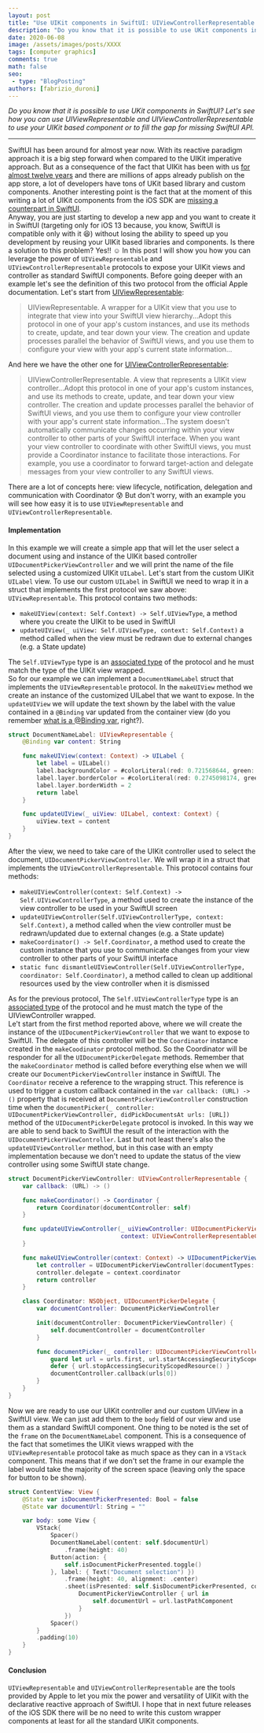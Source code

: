 ```yaml
---
layout: post
title: "Use UIKit components in SwiftUI: UIViewControllerRepresentable and UIViewRepresentable"
description: "Do you know that it is possible to use UKit components in SwiftUI? Let's see how you can use UIViewRepresentable and UIViewControllerRepresentable to use your UIKit based component or to fill the gap for missing SwiftUI API."
date: 2020-06-08
image: /assets/images/posts/XXXX
tags: [computer graphics]
comments: true
math: false
seo:
 - type: "BlogPosting"
authors: [fabrizio_duroni] 
---
```


*Do you know that it is possible to use UKit components in SwiftUI? Let's see how you can use UIViewRepresentable and UIViewControllerRepresentable to use your UIKit based component or to fill the gap for missing SwiftUI API.*

---

SwiftUI has been around for almost year now. With its reactive paradigm approach it is a big step forward when compared to the UIKit imperative approach. But as a consequence of the fact that UIKit has been with us [for almost twelve years](https://en.wikipedia.org/wiki/IOS_SDK) and there are millions of apps already publish on the app store, a lot of developers have tons of UKit based library and custom components. Another interesting point is the fact that at the moment of this writing a lot of UIKit components from the iOS SDK  are [missing a counterpart in SwiftUI](https://www.hackingwithswift.com/quick-start/swiftui/answering-the-big-question-should-you-learn-swiftui-uikit-or-both "uikit missing swiftui").  
Anyway, you are just starting to develop a new app and you want to create it in SwiftUI (targeting only for iOS 13 because, you know, SwiftUI is compatible only with it :laughing:) without losing the ability to speed up you development by reusing your UIKit based libraries and components. Is there a solution to this problem? Yes!! :relaxed:
In this post I will show you how you can leverage the power of `UIViewRepresentable` and `UIViewControllerRepresentable` protocols to expose your UIKit views and controller as standard SwiftUI components. Before going deeper with an example let's see the definition of this two protocol from the official Apple documentation. Let's start from [UIViewRepresentable](https://developer.apple.com/documentation/swiftui/uiviewrepresentable "uiviewrepresentable documentation"):

>UIViewRepresentable. A wrapper for a UIKit view that you use to integrate that view into your SwiftUI view hierarchy...Adopt this protocol in one of your app's custom instances, and use its methods to create, update, and tear down your view. The creation and update processes parallel the behavior of SwiftUI views, and you use them to configure your view with your app's current state information...  
  
And here we have the other one for [UIViewControllerRepresentable](https://developer.apple.com/documentation/swiftui/uiviewcontrollerrepresentable "uiviewcontrollerrepresentable"):

>UIViewControllerRepresentable. A view that represents a UIKit view controller...Adopt this protocol in one of your app's custom instances, and use its methods to create, update, and tear down your view controller. The creation and update processes parallel the behavior of SwiftUI views, and you use them to configure your view controller with your app's current state information...The system doesn't automatically communicate changes occurring within your view controller to other parts of your SwiftUI interface. When you want your view controller to coordinate with other SwiftUI views, you must provide a Coordinator instance to facilitate those interactions. For example, you use a coordinator to forward target-action and delegate messages from your view controller to any SwiftUI views.

There are a lot of concepts here: view lifecycle, notification, delegation and communication with Coordinator :cold_sweat: But don't worry, with an example you will see how easy it is to use `UIViewRepresentable` and `UIViewControllerRepresentable`.

#### Implementation

In this example we will create a simple app that will let the user select a document using and instance of the UIKit based controller `UIDocumentPickerViewController` and we will print the name of the file selected using a customized UIKit `UILabel`. Let's start from the custom UIKit `UILabel` view. To use our custom `UILabel` in SwiftUI we need to wrap it in a struct that implements the first protocol we saw above: `UIViewRepresentable`. This protocol contains two methods:

- `makeUIView(context: Self.Context) -> Self.UIViewType`, a method where you create the UIKit to be used in SwiftUI
- `updateUIView(_ uiView: Self.UIViewType, context: Self.Context)` a method called when the view must be redrawn due to external changes (e.g. a State update)

The `Self.UIViewType` type is an [associated type](https://www.hackingwithswift.com/articles/74/understanding-protocol-associated-types-and-their-constraints "swift protocol associated type") of the protocol and he must match the type of the UIKit view wrapped.  
So for our example we can implement a `DocumentNameLabel` struct that implements the `UIViewRepresentable` protocol. In the `makeUIView` method we create an instance of the customized UILabel that we want to expose. In the `updateUIView` we will update the text shown by the label with the value contained in a `@Binding` var updated from the container view (do you remember [what is a @Binding var](https://www.hackingwithswift.com/quick-start/swiftui/what-is-the-binding-property-wrapper "binding swiftui"), right?). 

```swift
struct DocumentNameLabel: UIViewRepresentable {
    @Binding var content: String

    func makeUIView(context: Context) -> UILabel {
        let label = UILabel()
        label.backgroundColor = #colorLiteral(red: 0.721568644, green: 0.8862745166, blue: 0.5921568871, alpha: 1)
        label.layer.borderColor = #colorLiteral(red: 0.2745098174, green: 0.4862745106, blue: 0.1411764771, alpha: 1)
        label.layer.borderWidth = 2
        return label
    }

    func updateUIView(_ uiView: UILabel, context: Context) {
        uiView.text = content
    }
}
```

After the view, we need to take care of the UIKit controller used to select the document, `UIDocumentPickerViewController`. We will wrap it in a struct that implements the `UIViewControllerRepresentable`. This protocol contains four methods:

- `makeUIViewController(context: Self.Context) -> Self.UIViewControllerType`, a method used to create the instance of the view controller to be used in your SwiftUI screen
- `updateUIViewController(Self.UIViewControllerType, context: Self.Context)`, a method called when the view controller must be redrawn/updated due to external changes (e.g. a State update)
- `makeCoordinator() -> Self.Coordinator`, a method used to create the custom instance that you use to communicate changes from your view controller to other parts of your SwiftUI interface
- `static func dismantleUIViewController(Self.UIViewControllerType, coordinator: Self.Coordinator)`, a method called to clean up additional resources used by the view controller when it is dismissed

As for the previous protocol, The `Self.UIViewControllerType` type is an [associated type](https://www.hackingwithswift.com/articles/74/understanding-protocol-associated-types-and-their-constraints "swift protocol associated type") of the protocol and he must match the type of the UIViewController wrapped.  
Le't start from the first method reported above, where we will create the instance of the `UIDocumentPickerViewController` that we want to expose to SwiftUI. The delegate of this controller will be the `Coordinator` instance created in the `makeCoodinator` protocol method. So the Coordinator will be responder for all the `UIDocumentPickerDelegate` methods. Remember that the `makeCoordinator` method is called before everything else when we will create our `DocumentPickerViewController` instance in SwiftUI. The `Coordinator` receive a reference to the wrapping struct. This reference is used to trigger a custom callback contained in the `var callback: (URL) -> ()` property that is received at `DocumentPickerViewController` construction time when the `documentPicker(_ controller: UIDocumentPickerViewController, didPickDocumentsAt urls: [URL])` method of the `UIDocumentPickerDelegate` protocol is invoked. In this way we are able to send back to SwiftUI the result of the interaction with the `UIDocumentPickerViewController`. Last but not least there's also the `updateUIViewController` method, but in this case with an empty implementation because we don't need to update the status of the view controller using some SwiftUI state change.

```swift
struct DocumentPickerViewController: UIViewControllerRepresentable {
    var callback: (URL) -> ()

    func makeCoordinator() -> Coordinator {
        return Coordinator(documentController: self)
    }

    func updateUIViewController(_ uiViewController: UIDocumentPickerViewController,
                                context: UIViewControllerRepresentableContext<DocumentPickerViewController>) {
    }

    func makeUIViewController(context: Context) -> UIDocumentPickerViewController {
        let controller = UIDocumentPickerViewController(documentTypes: [String(kUTTypeText)], in: .open)
        controller.delegate = context.coordinator
        return controller
    }

    class Coordinator: NSObject, UIDocumentPickerDelegate {
        var documentController: DocumentPickerViewController

        init(documentController: DocumentPickerViewController) {
            self.documentController = documentController
        }

        func documentPicker(_ controller: UIDocumentPickerViewController, didPickDocumentsAt urls: [URL]) {
            guard let url = urls.first, url.startAccessingSecurityScopedResource() else { return }
            defer { url.stopAccessingSecurityScopedResource() }
            documentController.callback(urls[0])
        }
    }
}
```

Now we are ready to use our UIKit controller and our custom UIView in a SwiftUI view. We can just add them to the `body` field of our view and use them as a standard SwiftUI component. One thing to be noted is the set of the `frame` on the `DocumentNameLabel` component. This is a consequence of the fact that sometimes the UIKit views wrapped with the `UIViewRepresentable` protocol take as much space as they can in a `VStack` component. This means that if we don't set the frame in our example the label would take the majority of the screen space (leaving only the space for button to be shown).

```swift
struct ContentView: View {
    @State var isDocumentPickerPresented: Bool = false
    @State var documentUrl: String = ""

    var body: some View {
        VStack{
            Spacer()
            DocumentNameLabel(content: self.$documentUrl)
                .frame(height: 40)
            Button(action: {
                self.isDocumentPickerPresented.toggle()
            }, label: { Text("Document selection") })
                .frame(height: 40, alignment: .center)
                .sheet(isPresented: self.$isDocumentPickerPresented, content: {
                    DocumentPickerViewController { url in
                        self.documentUrl = url.lastPathComponent
                    }
                })
            Spacer()
        }
        .padding(10)
    }
}
```

#### Conclusion

`UIViewRepresentable` and `UIViewControllerRepresentable` are the tools provided by Apple to let you mix the power and versatility of UIKit with the declarative reactive approach of SwiftUI. I hope that in next future releases of the iOS SDK there will be no need to write this custom wrapper components at least for all the standard UIKit components.
